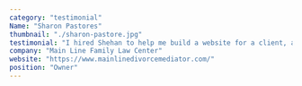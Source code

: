 ```yaml
---
category: "testimonial"
Name: "Sharon Pastores"
thumbnail: "./sharon-pastore.jpg"
testimonial: "I hired Shehan to help me build a website for a client, and we ended up with a great result. Not only that, but he also took his own time to personally tutor me so I learn Divi theme for Wordpress. He is super fast, kind, patient, and reliable. Will definitely use him in the future!"
company: "Main Line Family Law Center"
website: "https://www.mainlinedivorcemediator.com/"
position: "Owner"
---
```

